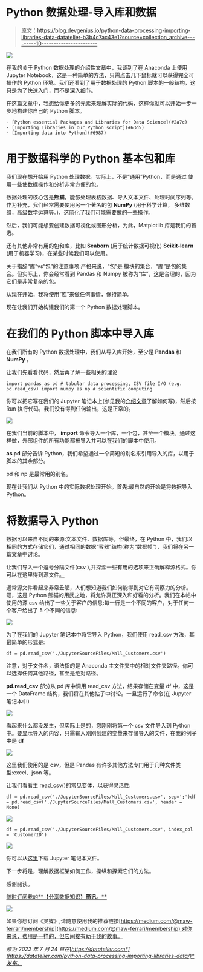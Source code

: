 # Python 数据处理-导入库和数据

> 原文：<https://blog.devgenius.io/python-data-processing-importing-libraries-data-datatelier-b3b4c7ac43e1?source=collection_archive---------10----------------------->

![](img/39789a08a4962adb99fdb9573a1b3d1b.png)

在我的关于 Python 数据处理的介绍性文章中，我谈到了在 Anaconda 上使用 Jupyter Notebook，这是一种简单的方法，只需点击几下鼠标就可以获得完全可操作的 Python 环境。我们还看到了用于数据处理的 Python 脚本的一般结构，这只是为了快速入门，而不是深入细节。

在这篇文章中，我想给你更多的元素来理解实际的代码，这样你就可以开始一步一步地构建你自己的 Python 脚本。

```
· [Python essential Packages and Libraries for Data Science](#2a7c)
· [Importing Libraries in our Python script](#63d5)
· [Importing data into Python](#6987)
```

# 用于数据科学的 Python 基本包和库

我们现在想开始用 Python 处理数据。实际上，不是“通用”Python，而是通过
使用一些使数据操作和分析非常方便的包。

数据处理的核心包是**熊猫**，能够处理表格数据、导入文本文件、处理时间序列等。
作为补充，我们经常需要使用另一个著名的包 **NumPy** (用于科学计算，
多维数组，高级数学运算等。)，这简化了我们可能需要做的一些操作。

然后，我们可能想要创建数据可视化或图形分析，为此，Matplotlib 库是我们的首选。

还有其他非常有用的包和库，比如 **Seaborn** (用于统计数据可视化) **Scikit-learn** (用于机器学习)，在某些时候我们可以使用。

关于措辞“库”vs“包”的注意事项:严格来说，“包”是
模块的集合，“库”是包的集合。但实际上，你会经常看到 Pandas
和 Numpy 被称为“库”，这是合理的，因为它们是非常复杂的包。

从现在开始，我将使用“库”来做任何事情，保持简单。

现在让我们开始构建我们的第一个 Python 数据处理脚本。

# 在我们的 Python 脚本中导入库

在我们所有的 Python 数据处理中，我们从导入库开始，至少是 **Pandas** 和 **NumPy** 。

让我们先看看代码，然后再了解一些相关的理论

```
import pandas as pd # tabular data processing, CSV file I/O (e.g. pd.read_csv) import numpy as np # scientific computing
```

你可以把它写在我们的 Jupyter 笔记本上(参见我的[介绍文章](https://datatelier.com/getting-started-with-python-data-processing/)了解如何写)，然后按 Run 执行代码，我们没有得到任何输出，这是正常的。

![](img/ee227cd41117ffb82a96acecceb361e3.png)

在我们当前的脚本中， **import** 命令导入一个库，一个包，甚至一个模块。通过这样做，外部组件的所有功能都被导入并可以在我们的脚本中使用。

**as pd** 部分告诉 Python，我们希望通过一个简短的别名来引用导入的库，以用于脚本的其余部分。

pd 和 np 是最常用的别名。

现在让我们从 Python 中的实际数据处理开始。首先:最自然的开始是将数据导入 Python。

# 将数据导入 Python

数据可以来自不同的来源:文本文件、数据库等，但最终，在 Python 中，我们以相同的方式存储它们，通过相同的数据“容器”结构(称为“数据帧”)，我们将在另一篇文章中讨论。

让我们导入一个逗号分隔文件(csv ),并探索一些有用的选项来正确解释源格式。你可以在这里得到源文件[。](https://datatelier.com/download/832/)

通常源文件看起来非常丑陋，人们想知道我们如何能得到对它有洞察力的分析。嗯，这是 Python 熊猫的用武之地，将允许真正深入和好看的分析。我们在本帖中使用的源 csv 给出了一些关于客户的信息:每一行是一个不同的客户，对于任何一个客户给出了 5 个不同的信息:

![](img/fdac0f4af1acab1544190b4ad7bdf1de.png)

为了在我们的 Jupyter 笔记本中将它导入 Python，我们使用 read_csv 方法，其最简单的形式是:

```
df = pd.read_csv('./JupyterSourceFiles/Mall_Customers.csv')
```

注意，对于文件名，语法指的是 Anaconda 主文件夹中的相对文件夹路径。你可以选择任何其他路径，甚至是绝对路径。

**pd.read_csv** 部分从 pd 库中调用 read_csv 方法，结果存储在变量 df 中，这是一个 DataFrame 结构，我们将在其他帖子中讨论。一旦运行了命令(在 Jupyter 笔记本中)

![](img/c6931d40014d8a57b61aedbddb68af9d.png)

看起来什么都没发生，但实际上是的，您刚刚将第一个 csv 文件导入到 Python 中。要显示导入的内容，只需输入刚刚创建的变量来存储导入的文件，在我的例子中是 **df**

![](img/cb25b0d19b3fdd8141dde83641e0e68f.png)

这里我们使用的是 csv，但是 Pandas 有许多其他方法专门用于几种文件类型:excel、json 等。

让我们看看主 read_csv()的常见变体，以获得灵活性:

```
df = pd.read_csv('./JupyterSourceFiles/Mall_Customers.csv', sep=';')df = pd.read_csv('./JupyterSourceFiles/Mall_Customers.csv', header = None)
```

![](img/767a5dbdbc9b390991133ffc15c6f354.png)

```
df = pd.read_csv('./JupyterSourceFiles/Mall_Customers.csv', index_col = 'CustomerID')
```

![](img/68947c20d8f0d704e349ff41d115c40c.png)

你可以从[这里](https://datatelier.com/download/1177/)下载 Jupyter 笔记本文件。

下一步将是，理解数据框架如何工作，操纵和探索它们的方法。

感谢阅读。

[随时订阅我的**【分享数据知识】**简讯**。**](http://eepurl.com/humfIH)

![](img/97360d2ffc129b1d1bc250cf0ff4a0eb.png)

如果你想订阅《灵媒》,请随意使用我的推荐链接[https://medium.com/@maw-ferrari/membership](https://medium.com/@maw-ferrari/membership):对你来说，费用是一样的，但它间接有助于我的故事。

*原为 2022 年 7 月 24 日在*[*https://datatelier.com*](https://datatelier.com/python-data-processing-importing-libraries-data/)*发布。*